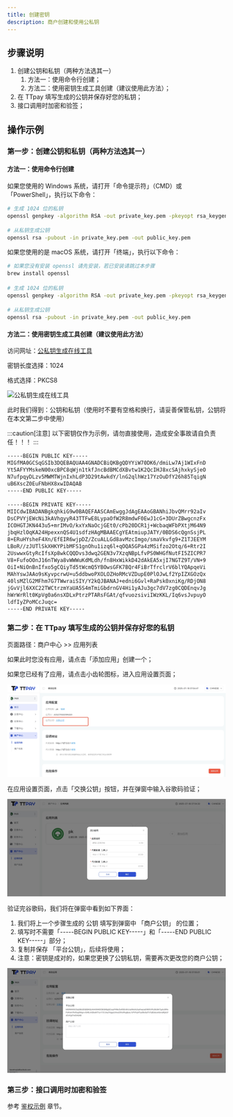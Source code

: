 ```yaml
---
title: 创建密钥
description: 商户创建和使用公私钥
---
```


## 步骤说明

1. 创建公钥和私钥（两种方法选其一）
   1. 方法一：使用命令行创建；
   2. 方法二：使用密钥生成工具创建（建议使用此方法）；
2. 在 TTpay 填写生成的公钥并保存好您的私钥；
3. 接口调用时加密和验签；

## 操作示例

### 第一步：创建公钥和私钥（两种方法选其一）

#### 方法一：使用命令行创建

如果您使用的 Windows 系统，请打开「命令提示符」（CMD）或「PowerShell」，执行以下命令：

```bash
# 生成 1024 位的私钥
openssl genpkey -algorithm RSA -out private_key.pem -pkeyopt rsa_keygen_bits:1024

# 从私钥生成公钥
openssl rsa -pubout -in private_key.pem -out public_key.pem
```

如果您使用的是 macOS 系统，请打开「终端」，执行以下命令：

```bash
# 如果您没有安装 openssl 请先安装，若已安装请跳过本步骤
brew install openssl

# 生成 1024 位的私钥
openssl genpkey -algorithm RSA -out private_key.pem -pkeyopt rsa_keygen_bits:1024

# 从私钥生成公钥
openssl rsa -pubout -in private_key.pem -out public_key.pem
```

#### 方法二：使用密钥生成工具创建（建议使用此方法）

访问网址：[公私钥生成在线工具](https://uutool.cn/rsa-generate/)

密钥长度选择：1024

格式选择：PKCS8

![公私钥生成在线工具](https://image.xiwu.me/2024/812b469da11fd34b0ccc5357893a4917.png)

此时我们得到：公钥和私钥（使用时不要有空格和换行，请妥善保管私钥，公钥将在本文第二步中使用）

:::caution[注意]
以下密钥仅作为示例，请勿直接使用，造成安全事故请自负责任！！！
:::

```shell
-----BEGIN PUBLIC KEY-----
MIGfMA0GCSqGSIb3DQEBAQUAA4GNADCBiQKBgQDYYiW70DK6/dmiLw7Aj1WIxFnD
Yt5AFYYMskeN00xcBPC8qWjn1tkfJncBdBMCdXBvtw1K2QcIHJ8xcSAjhxkySjeO
N7ufpqyDLzv5MWMTWjnIxhLdP3D29tAwkdY/lnG2qlhWz17YzOuDfY26h85TqigN
uB6XscZ0EuFNbHX8xwIDAQAB
-----END PUBLIC KEY-----

-----BEGIN PRIVATE KEY-----
MIICdwIBADANBgkqhkiG9w0BAQEFAASCAmEwggJdAgEAAoGBANhiJbvQMrr92aIv
DsCPVYjEWcNi3kAVhgyyR43TTFwE8LypaOfW2R8mdwF0EwJ1cG+3DUrZBwgcnzFx
ICOHGTJKN443u5+mrIMvO/kxYxNaOcjGEt0/cPb20DCR1j+WcbaqWFbPXtjM64N9
jbqHzlOqKA24HpexxnQS4U1sdfzHAgMBAAECgYEAtmiupJATY/0BDS6cQgnSsjPL
8+ERuHYsheF4Xn/EfEIR6wjpDZ/ZcuALLGd8avMzcImgo/smaVkvfg9+Z1TJEEYM
LBoR//zJUTlSkXHKYPibMFS1gnOhu1izq6l+qOQA5GPa4zMSifzo2Otq/6+Rtr2I
2UswwxGtyRcIfsXp8wkCQQDvs3dwq2GEN3v7XzqNBpLfvPS0WHGfNutFI5ZICPR7
V8+FufoOOnJ16nTWya8vWWWuKdMLdh/fn8HxWikkD42dAkEA5xjI7NGTZ9T/VN+9
OiI+NiOnBnIfxo5gCQiyTd5tWcmQ5YBOwsGFK7BQr4FiBrTfrclrV6blYQApqeVi
MAhYswJAAo9sKyvpcrwU+u5ddbwoPXOLOZHoRMcVZDupE0PlOJwLf2YpIZXGOzQx
40lsMZlG2MFhm7G7TWwraiSIY/Y2kQJBANAJ+edni6Gvl+RaPsk0xniKg/RDjON8
jGvVjl6XXC22TWCtrzmYaUA5S4mTmiGbdrnGV4Hi1yAJu3gc7dV7zg0CQDEnqvJg
hWrWrRlt0KpVg0a6nsXDLxPtrzPTARsFGAt/qfvuozsiviIWzKKL/Iq6vsJvpuyO
ldfIyZPoMCcJuqc=
-----END PRIVATE KEY-----
```

### 第二步：在 TTpay 填写生成的公钥并保存好您的私钥

页面路径：商户中心 >> 应用列表

如果此时您没有应用，请点击「添加应用」创建一个；

如果您已经有了应用，请点击小齿轮图标，进入应用设置页面；

![应用列表](/src/assets/keys/zh/20250718-105519.773-1.jpg)

在应用设置页面，点击「交换公钥」按钮，并在弹窗中输入谷歌码验证；

![应用设置](/src/assets/keys/zh/20250718-105519.773-2.jpg)

验证完谷歌码，我们将在弹窗中看到如下界面：

1. 我们将上一个步骤生成的 公钥 填写到弹窗中 「商户公钥」 的位置；
2. 填写时不需要「-----BEGIN PUBLIC KEY-----」和「-----END PUBLIC KEY-----」部分；
3. 复制并保存 「平台公钥」，后续将使用；
4. 注意：密钥是成对的，如果您更换了公钥私钥，需要再次更改您的商户公钥；

![交换公钥](/src/assets/keys/zh/20250718-105519.773-3.jpg)

### 第三步：接口调用时加密和验签

参考 [鉴权示例](/zh/guides/authentication) 章节。
